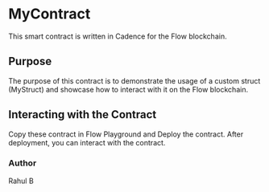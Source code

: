 # MyContract

This smart contract is written in Cadence for the Flow blockchain.

## Purpose

The purpose of this contract is to demonstrate the usage of a custom struct (MyStruct) and showcase how to interact with it on the Flow blockchain.

## Interacting with the Contract

Copy these contract in Flow Playground and Deploy the contract. After deployment, you can interact with the contract.

### Author

Rahul B
